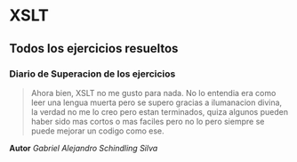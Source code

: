 # XSLT
## Todos los ejercicios resueltos

### **Diario de Superacion de los ejercicios**

>Ahora bien, XSLT no me gusto para nada. No lo entendia era como leer una lengua muerta pero se supero gracias a ilumanacion divina, la verdad no me lo creo
>pero estan terminados, quiza algunos pueden haber sido mas cortos o mas faciles pero no lo pero siempre se puede mejorar un codigo como ese.


**Autor**
_Gabriel Alejandro Schindling Silva_
